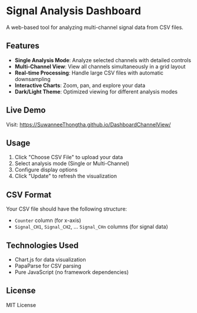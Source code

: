 # Signal Analysis Dashboard

A web-based tool for analyzing multi-channel signal data from CSV files.

## Features

- **Single Analysis Mode**: Analyze selected channels with detailed controls
- **Multi-Channel View**: View all channels simultaneously in a grid layout
- **Real-time Processing**: Handle large CSV files with automatic downsampling
- **Interactive Charts**: Zoom, pan, and explore your data
- **Dark/Light Theme**: Optimized viewing for different analysis modes

## Live Demo

Visit: https://SuwanneeThongtha.github.io/DashboardChannelView/

## Usage

1. Click "Choose CSV File" to upload your data
2. Select analysis mode (Single or Multi-Channel)
3. Configure display options
4. Click "Update" to refresh the visualization

## CSV Format

Your CSV file should have the following structure:
- `Counter` column (for x-axis)
- `Signal_CH1`, `Signal_CH2`, ... `Signal_CHn` columns (for signal data)

## Technologies Used

- Chart.js for data visualization
- PapaParse for CSV parsing
- Pure JavaScript (no framework dependencies)

## License

MIT License
